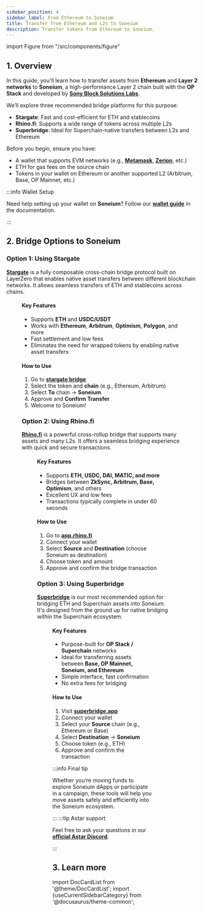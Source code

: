 ```yaml
---
sidebar_position: 4
sidebar_label: From Ethereum to Soneium
title: Transfer from Ethereum and L2s to Soneium
description: Transfer tokens from Ethereum to Soneium.
---
```


import Figure from "/src/components/figure"

## 1. Overview

In this guide, you'll learn how to transfer assets from **Ethereum** and **Layer 2 networks** to **Soneium**, a high-performance Layer 2 chain built with the **OP Stack** and developed by [**Sony Block Solutions Labs**](https://sonyblocksolutionslabs.com/en/).

We’ll explore three recommended bridge platforms for this purpose:

- **Stargate**: Fast and cost-efficient for ETH and stablecoins  
- **Rhino.fi**: Supports a wide range of tokens across multiple L2s  
- **Superbridge**: Ideal for Superchain-native transfers between L2s and Ethereum  

Before you begin, ensure you have:

- A wallet that supports EVM networks (e.g., [**Metamask**](https://metamask.io/), [**Zerion**](https://zerion.io/), etc.)
- ETH for gas fees on the source chain
- Tokens in your wallet on Ethereum or another supported L2 (Arbitrum, Base, OP Mainnet, etc.)

:::info Wallet Setup

Need help setting up your wallet on **Soneium**? Follow our [**wallet guide**](https://docs.soneium.org/docs/users/wallets) in the documentation.

:::

## 2. Bridge Options to Soneium

### Option 1: Using **Stargate**

[**Stargate**](https://stargate.finance/) is a fully composable cross-chain bridge protocol built on LayerZero that enables native asset transfers between different blockchain networks. It allows seamless transfers of ETH and stablecoins across chains.

<Figure caption="" src={require('/docs/use/how-to-guides/soneium/transfer-tokens/images/ethereum-to-soneium/stargate-x-soneium.jpeg').default} width="100%" />

#### Key Features

- Supports **ETH** and **USDC/USDT**
- Works with **Ethereum**, **Arbitrum**, **Optimism**, **Polygon**, and more
- Fast settlement and low fees
- Eliminates the need for wrapped tokens by enabling native asset transfers

#### How to Use

1. Go to [**stargate bridge**](https://stargate.finance/bridge)
2. Select the token and **chain** (e.g., Ethereum, Arbitrum)
3. Select **To** chain → **Soneium**
4. Approve and **Confirm Transfer**
5. Welcome to Soneium!

### Option 2: Using **Rhino.fi**

[**Rhino.fi**](https://app.rhino.fi/) is a powerful cross-rollup bridge that supports many assets and many L2s. It offers a seamless bridging experience with quick and secure transactions.

<Figure caption="" src={require('/docs/use/how-to-guides/soneium/transfer-tokens/images/ethereum-to-soneium/rhino-x-soneium.jpeg').default} width="100%" />

#### Key Features

- Supports **ETH, USDC, DAI, MATIC, and more**
- Bridges between **ZkSync, Arbitrum, Base, Optimism**, and others
- Excellent UX and low fees
- Transactions typically complete in under 60 seconds

#### How to Use

1. Go to [**app.rhino.fi**](https://app.rhino.fi)
2. Connect your wallet
3. Select **Source** and **Destination** (choose Soneium as destination)
4. Choose token and amount
5. Approve and confirm the bridge transaction

### Option 3: Using **Superbridge**

[**Superbridge**](https://superbridge.app/) is our most recommended option for bridging ETH and Superchain assets into Soneium. It's designed from the ground up for native bridging within the Superchain ecosystem.

<Figure caption="" src={require('/docs/use/how-to-guides/soneium/transfer-tokens/images/ethereum-to-soneium/superbridge-x-soneium.png').default} width="100%" />

#### Key Features

- Purpose-built for **OP Stack / Superchain** networks
- Ideal for transferring assets between **Base, OP Mainnet, Soneium, and Ethereum**
- Simple interface, fast confirmation
- No extra fees for bridging

#### How to Use

1. Visit [**superbridge.app**](https://superbridge.app/)
2. Connect your wallet
3. Select your **Source** chain (e.g., Ethereum or Base)
4. Select **Destination** → **Soneium**
5. Choose token (e.g., ETH)
6. Approve and confirm the transaction

:::info Final tip

Whether you’re moving funds to explore Soneium dApps or participate in a campaign, these tools will help you move assets safely and efficiently into the Soneium ecosystem. 

:::
:::tip Astar support

Feel free to ask your questions in our [**official Astar Discord**](https://discord.com/invite/AstarNetwork).

:::

## 3. Learn more

import DocCardList from '@theme/DocCardList';
import {useCurrentSidebarCategory} from '@docusaurus/theme-common';

<DocCardList items={useCurrentSidebarCategory().items}/>